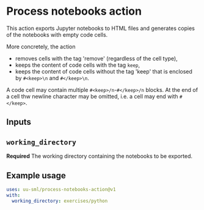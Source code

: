 # Process notebooks action

This action exports Jupyter notebooks to HTML files and generates copies of
the notebooks with empty code cells.

More concretely, the action
- removes cells with the tag 'remove' (regardless of the cell type),
- keeps the content of code cells with the tag `keep`,
- keeps the content of code cells without the tag 'keep' that is enclosed by `#<keep>\n` and `#</keep>\n`.

A code cell may contain multiple `#<keep>/n`-`#</keep>/n` blocks. At the end of a cell thw newline character may be omitted, i.e. a cell may end with `#</keep>`.

## Inputs

## `working_directory`

**Required** The working directory containing the notebooks to be exported.

## Example usage

```yml
uses: uu-sml/process-notebooks-action@v1
with:
  working_directory: exercises/python
```
